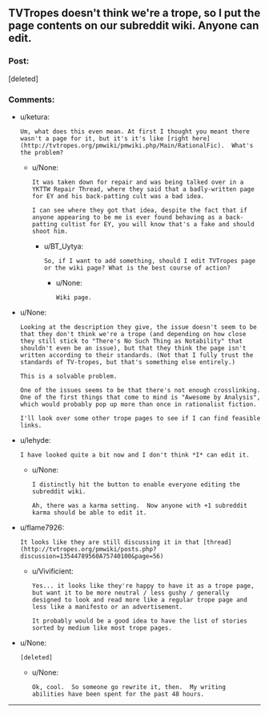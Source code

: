 ## TVTropes doesn't think we're a trope, so I put the page contents on our subreddit wiki. Anyone can edit.

### Post:

[deleted]

### Comments:

- u/ketura:
  ```
  Um, what does this even mean. At first I thought you meant there wasn't a page for it, but it's it's like [right here](http://tvtropes.org/pmwiki/pmwiki.php/Main/RationalFic).  What's the problem?
  ```

  - u/None:
    ```
    It was taken down for repair and was being talked over in a YKTTW Repair Thread, where they said that a badly-written page for EY and his back-patting cult was a bad idea.

    I can see where they got that idea, despite the fact that if anyone appearing to be me is ever found behaving as a back-patting cultist for EY, you will know that's a fake and should shoot him.
    ```

    - u/BT_Uytya:
      ```
      So, if I want to add something, should I edit TVTropes page or the wiki page? What is the best course of action?
      ```

      - u/None:
        ```
        Wiki page.
        ```

- u/None:
  ```
  Looking at the description they give, the issue doesn't seem to be that they don't think we're a trope (and depending on how close they still stick to "There's No Such Thing as Notability" that shouldn't even be an issue), but that they think the page isn't written according to their standards. (Not that I fully trust the standards of TV-tropes, but that's something else entirely.)

  This is a solvable problem.

  One of the issues seems to be that there's not enough crosslinking. One of the first things that come to mind is "Awesome by Analysis", which would probably pop up more than once in rationalist fiction.

  I'll look over some other trope pages to see if I can find feasible links.
  ```

- u/lehyde:
  ```
  I have looked quite a bit now and I don't think *I* can edit it.
  ```

  - u/None:
    ```
    I distinctly hit the button to enable everyone editing the subreddit wiki.

    Ah, there was a karma setting.  Now anyone with +1 subreddit karma should be able to edit it.
    ```

- u/flame7926:
  ```
  It looks like they are still discussing it in that [thread](http://tvtropes.org/pmwiki/posts.php?discussion=13544789560A75740100&page=56)
  ```

  - u/Vivificient:
    ```
    Yes... it looks like they're happy to have it as a trope page, but want it to be more neutral / less gushy / generally designed to look and read more like a regular trope page and less like a manifesto or an advertisement.

    It probably would be a good idea to have the list of stories sorted by medium like most trope pages.
    ```

- u/None:
  ```
  [deleted]
  ```

  - u/None:
    ```
    Ok, cool.  So someone go rewrite it, then.  My writing abilities have been spent for the past 48 hours.
    ```

---


